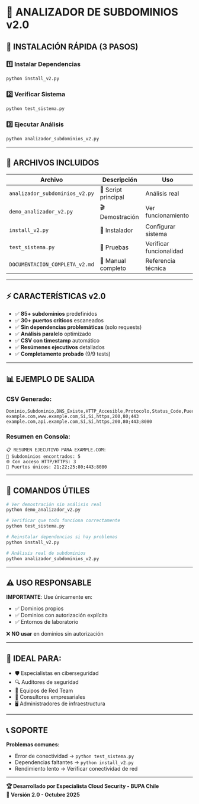 # 🎯 ANALIZADOR DE SUBDOMINIOS v2.0

## 🚀 INSTALACIÓN RÁPIDA (3 PASOS)

### 1️⃣ Instalar Dependencias
```bash
python install_v2.py
```

### 2️⃣ Verificar Sistema  
```bash
python test_sistema.py
```

### 3️⃣ Ejecutar Análisis
```bash
python analizador_subdominios_v2.py
```

---

## 📁 ARCHIVOS INCLUIDOS

| Archivo | Descripción | Uso |
|---------|-------------|-----|
| `analizador_subdominios_v2.py` | 🎯 Script principal | Análisis real |
| `demo_analizador_v2.py` | 🎬 Demostración | Ver funcionamiento |
| `install_v2.py` | 🔧 Instalador | Configurar sistema |
| `test_sistema.py` | 🧪 Pruebas | Verificar funcionalidad |
| `DOCUMENTACION_COMPLETA_v2.md` | 📖 Manual completo | Referencia técnica |

---

## ⚡ CARACTERÍSTICAS v2.0

- ✅ **85+ subdominios** predefinidos
- ✅ **30+ puertos críticos** escaneados  
- ✅ **Sin dependencias problemáticas** (solo requests)
- ✅ **Análisis paralelo** optimizado
- ✅ **CSV con timestamp** automático
- ✅ **Resúmenes ejecutivos** detallados
- ✅ **Completamente probado** (9/9 tests)

---

## 📊 EJEMPLO DE SALIDA

### CSV Generado:
```csv
Dominio,Subdominio,DNS_Existe,HTTP_Accesible,Protocolo,Status_Code,Puertos_Abiertos
example.com,www.example.com,Sí,Sí,https,200,80;443
example.com,api.example.com,Sí,Sí,https,200,80;443;8080
```

### Resumen en Consola:
```
📋 RESUMEN EJECUTIVO PARA EXAMPLE.COM:
🔢 Subdominios encontrados: 5
🌐 Con acceso HTTP/HTTPS: 3  
🔌 Puertos únicos: 21;22;25;80;443;8080
```

---

## 🔧 COMANDOS ÚTILES

```bash
# Ver demostración sin análisis real
python demo_analizador_v2.py

# Verificar que todo funciona correctamente  
python test_sistema.py

# Reinstalar dependencias si hay problemas
python install_v2.py

# Análisis real de subdominios
python analizador_subdominios_v2.py
```

---

## ⚠️ USO RESPONSABLE

**IMPORTANTE**: Use únicamente en:
- ✅ Dominios propios
- ✅ Dominios con autorización explícita
- ✅ Entornos de laboratorio

❌ **NO usar** en dominios sin autorización

---

## 🎯 IDEAL PARA:

- 🛡️ Especialistas en ciberseguridad
- 🔍 Auditores de seguridad
- 👥 Equipos de Red Team
- 🏢 Consultores empresariales
- 🖥️ Administradores de infraestructura

---

## 📞 SOPORTE

**Problemas comunes:**
- Error de conectividad → `python test_sistema.py`
- Dependencias faltantes → `python install_v2.py`
- Rendimiento lento → Verificar conectividad de red

---

**🏆 Desarrollado por Especialista Cloud Security - BUPA Chile**  
**📅 Versión 2.0 - Octubre 2025**
